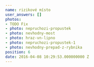 ```yaml
---
name: rizikové místo
user_answers: []
photos:
- TODO Fix
- photo: nepruchozi-propustek
- photo: nevhodny-most
- photo: hraz-vn-lipno
- photo: nepruchozi-propustek-1
- photo: nevhodny-prepad-z-rybnika
position: 6
date: 2016-04-08 10:29:53.000000000 Z
---
```

